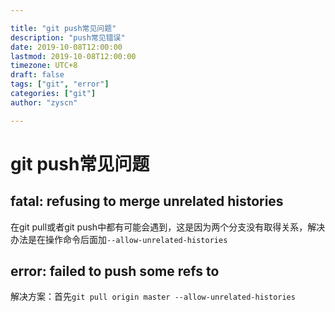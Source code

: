 ```yaml
---

title: "git push常见问题"
description: "push常见错误"
date: 2019-10-08T12:00:00
lastmod: 2019-10-08T12:00:00
timezone: UTC+8
draft: false
tags: ["git", "error"]
categories: ["git"]
author: "zyscn"

---
```

<!--more-->
# git push常见问题

## fatal: refusing to merge unrelated histories

在git pull或者git push中都有可能会遇到，这是因为两个分支没有取得关系，解决办法是在操作命令后面加```--allow-unrelated-histories```

## error: failed to push some refs to

解决方案：首先```git pull origin master --allow-unrelated-histories```